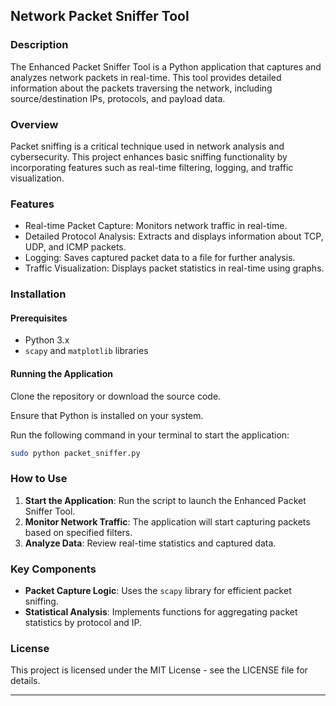 
## Network Packet Sniffer Tool

### Description
The Enhanced Packet Sniffer Tool is a Python application that captures and analyzes network packets in real-time. This tool provides detailed information about the packets traversing the network, including source/destination IPs, protocols, and payload data.

### Overview
Packet sniffing is a critical technique used in network analysis and cybersecurity. This project enhances basic sniffing functionality by incorporating features such as real-time filtering, logging, and traffic visualization.

### Features
- Real-time Packet Capture: Monitors network traffic in real-time.
- Detailed Protocol Analysis: Extracts and displays information about TCP, UDP, and ICMP packets.
- Logging: Saves captured packet data to a file for further analysis.
- Traffic Visualization: Displays packet statistics in real-time using graphs.

### Installation
#### Prerequisites
- Python 3.x
- `scapy` and `matplotlib` libraries

#### Running the Application
Clone the repository or download the source code.

Ensure that Python is installed on your system.

Run the following command in your terminal to start the application:
```bash
sudo python packet_sniffer.py
```

### How to Use
1. **Start the Application**: Run the script to launch the Enhanced Packet Sniffer Tool.
2. **Monitor Network Traffic**: The application will start capturing packets based on specified filters.
3. **Analyze Data**: Review real-time statistics and captured data.

### Key Components
- **Packet Capture Logic**: Uses the `scapy` library for efficient packet sniffing.
- **Statistical Analysis**: Implements functions for aggregating packet statistics by protocol and IP.

### License
This project is licensed under the MIT License - see the LICENSE file for details.

---
